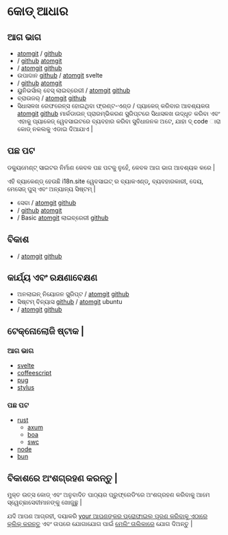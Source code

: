 # କୋଡ୍ ଆଧାର

## ଆଗ ଭାଗ

* [atomgit](https://atomgit.com/i18n/proto) / [github](https://github.com/i18n-site/site)
* / [github](https://github.com/i18n-site/md) [atomgit](https://atomgit.com/i18n/md)
* / [atomgit](https://atomgit.com/i18n/18x) [github](https://github.com/i18n-site/18x)
* ଉପାଦାନ [github](https://github.com/i18n-site/plugin) / [atomgit](https://atomgit.com/i18n/plugin) svelte
* / [github](https://github.com/i18n-site/proto) [atomgit](https://atomgit.com/i18n/proto)
* ୟୁନିଭର୍ସାଲ୍ ବେସ୍ ଲାଇବ୍ରେରୀ / [atomgit](https://atomgit.com/i18n/lib) [github](https://github.com/i18n-site/lib)
* ବ୍ରାଉଜର୍ / [atomgit](https://atomgit.com/i18n/ie) [github](https://github.com/i18n-site/ie)
* ସିଧାସଳଖ ରେଫରେନ୍ସ ହୋଇଥିବା ଫ୍ରଣ୍ଟ-ଏଣ୍ଡ / ପ୍ୟାକେଜ୍ କରିବାର ଆବଶ୍ୟକତା [atomgit](https://atomgit.com/i18n/x) [github](https://github.com/i18n-site/x)
  ମାର୍କଡାଉନ୍ ପ୍ରାରମ୍ଭିକରଣ ସ୍କ୍ରିପ୍ଟରେ ସିଧାସଳଖ ଉଦ୍ଧୃତ କରିବା ଏବଂ ଏହାକୁ ପ୍ୟାକେଜ୍ ୱେବସାଇଟରେ ବ୍ୟବହାର କରିବା ସୁବିଧାଜନକ ଅଟେ, ଯାହା ଦ୍ code ାରା କୋଡ୍ ନକଲକୁ ଏଡାଇ ଦିଆଯାଏ |

## ପଛ ପଟ

ଡକ୍ୟୁମେଣ୍ଟ୍ ସାଇଟର ନିର୍ମାଣ କେବଳ ପଛ ପଟକୁ ନୁହେଁ, କେବଳ ଆଗ ଭାଗ ଆବଶ୍ୟକ କରେ |

ଏହି ବ୍ୟାକେଣ୍ଡ୍ ହେଉଛି i18n.site ୱେବସାଇଟ୍ ର ବ୍ୟାକଏଣ୍ଡ୍, ବ୍ୟବହାରକାରୀ, ଦେୟ, ମେସେଜ୍ ପୁସ୍ ଏବଂ ଅନ୍ୟାନ୍ୟ ସିଷ୍ଟମ୍ |

* ସେବା / [atomgit](https://atomgit.com/i18n-api/srv) [github](https://github.com/i18n-api/srv)
* / [github](https://github.com/i18n-api/pub) [atomgit](https://atomgit.com/i18n-api/pub)
* / Basic [atomgit](https://atomgit.com/i18n/rust) ଲାଇବ୍ରେରୀ [github](https://github.com/i18n-site/rust)

## ବିକାଶ

* / [atomgit](https://atomgit.com/i18n-api/srv.docker) [github](https://github.com/i18n-api/srv.docker)

## କାର୍ଯ୍ୟ ଏବଂ ରକ୍ଷଣାବେକ୍ଷଣ

* ଅନଲାଇନ୍ ନିୟୋଜନ ସ୍କ୍ରିପ୍ଟ / [atomgit](https://atomgit.com/i18n-ops/ops) [github](https://github.com/i18n-ops/ops)
* ସିଷ୍ଟମ୍ ବିନ୍ୟାସ [github](https://github.com/i18n-ops/ubuntu) / [atomgit](https://atomgit.com/i18n-ops/ubuntu) ubuntu
* / [atomgit](https://atomgit.com/i18n/cron) [github](https://github.com/i18n-cron/cron)

## ଟେକ୍ନୋଲୋଜି ଷ୍ଟାକ |

### ଆଗ ଭାଗ

* [svelte](//svelte.dev)
* [coffeescript](//coffeescript.org)
* [pug](https://github.com/pugjs/pug)
* [stylus](https://stylus.com)

### ପଛ ପଟ

* [rust](//rust.org)
  * [axum](//github.com/tokio-rs/axum)
  * [boa](//github.com/boa-dev/boa)
  * [swc](//swc.rs)
* [node](//nodejs.org)
* [bun](//bun.dev)

## ବିକାଶରେ ଅଂଶଗ୍ରହଣ କରନ୍ତୁ |

ମୁକ୍ତ ଉତ୍ସ କୋଡ୍ ଏବଂ ଅନୁବାଦିତ ପାଠ୍ୟର ପ୍ରୁଫ୍ରେଡିଂରେ ଅଂଶଗ୍ରହଣ କରିବାକୁ ଆମେ ସ୍ୱେଚ୍ଛାସେବୀମାନଙ୍କୁ ଖୋଜୁଛୁ |

ଯଦି ଆପଣ ଆଗ୍ରହୀ, ଦୟାକରି [your ଆପଣଙ୍କର ପ୍ରୋଫାଇଲ୍ ପୂରଣ କରିବାକୁ ଏଠାରେ କ୍ଲିକ୍ କରନ୍ତୁ](https://ggl.link/i18n) ଏବଂ ତାପରେ ଯୋଗାଯୋଗ ପାଇଁ [ମେଲିଂ ତାଲିକାରେ](https://groups.google.com/u/2/g/i18n-site) ଯୋଗ ଦିଅନ୍ତୁ |